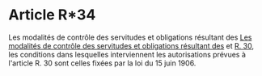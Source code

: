 # Article R*34

Les modalités de contrôle des servitudes et obligations résultant des [Les modalités de contrôle des servitudes et obligations résultant des][1] et [R. 30][2], les conditions dans lesquelles interviennent les autorisations prévues à l'article R. 30 sont celles fixées par la loi du 15 juin 1906.

 [1]: /affichCodeArticle.do?cidTexte=LEGITEXT000006070987&idArticle=LEGIARTI000006465551&dateTexte=&categorieLien=cid
 [2]: /affichCodeArticle.do?cidTexte=LEGITEXT000006070987&idArticle=LEGIARTI000006466910&dateTexte=&categorieLien=cid